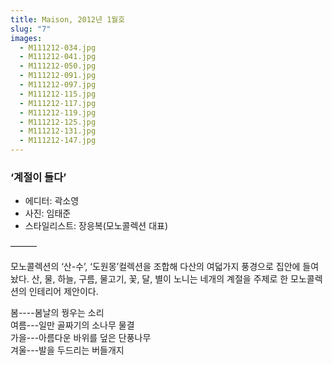```yaml
---
title: Maison, 2012년 1월호
slug: "7"
images:
  - M111212-034.jpg
  - M111212-041.jpg
  - M111212-050.jpg
  - M111212-091.jpg
  - M111212-097.jpg
  - M111212-115.jpg
  - M111212-117.jpg
  - M111212-119.jpg
  - M111212-125.jpg
  - M111212-131.jpg
  - M111212-147.jpg
---
```


### ‘계절이 들다’

* 에디터: 곽소영
* 사진: 임태준
* 스타일리스트: 장응복(모노콜렉션 대표)

&mdash;&mdash;&mdash;

모노콜렉션의 ‘산-수’,  ‘도원몽’컬렉션을 조합해 다산의 여덟가지 풍경으로 집안에 들여놨다. 산, 물, 하늘, 구름, 물고기, 꽃, 달, 별이 노니는 네개의 계절을 주제로 한 모노콜렉션의 인테리어 제안이다.

봄----봄날의 꿩우는 소리    
여름---일만 골짜기의 소나무 물결    
가을---아름다운 바위를 덮은 단풍나무    
겨울---발을 두드리는 버들개지    
